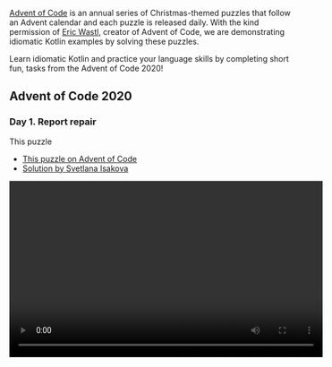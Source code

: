 [//]: # (title: Advent of Code puzzles in Idiomatic Kotlin)

[Advent of Code](https://adventofcode.com/) is an annual series of Christmas-themed puzzles that follow an Advent calendar
and each puzzle is released daily. With the kind permission of [Eric Wastl](https://twitter.com/ericwastl), creator of Advent of Code,
we are demonstrating idiomatic Kotlin examples by solving these puzzles.

Learn idiomatic Kotlin and practice your language skills by completing short fun, tasks from the Advent of Code 2020!

## Advent of Code 2020

### Day 1. Report repair

This puzzle 

* [This puzzle on Advent of Code](https://adventofcode.com/2020/day/1)
* [Solution by Svetlana Isakova](https://blog.jetbrains.com/kotlin/2021/07/advent-of-code-in-idiomatic-kotlin/)

<video width="560" height="315" href="o4emra1xm88" title="Kotlin Tutorial: Advent of Code Puzzles, Day 1"/>

### Day 2. Password philosophy

This puzzle incorporates string utility functions, regular expressions, operations on collections, and how the `let` function
helps to transform the expression nicely to the form you need.

* [This puzzle on Advent of Code](https://adventofcode.com/2020/day/2)
* [Solution by Svetlana Isakova](https://blog.jetbrains.com/kotlin/2021/07/advent-of-code-in-idiomatic-kotlin-day2/)

<video width="560" height="315" href="MyvJ7G6aErQ" title="Kotlin Tutorial: Advent of Code Puzzles, Day 2"/>

### Day 3. Toboggan Trajectory

We’ll look at how to take code written in an imperative fashion and rewrite it in a more functional style. We’ll also discuss
how to work with pairs, use ‘reduce’, edit code in column selection mode, and fix integer overflows.

* [This puzzle on Advent of Code](https://adventofcode.com/2020/day/3)
* [Solution by Mikhail Dvorkin](https://github.com/kotlin-hands-on/advent-of-code-2020/blob/master/src/day03/day3.kt)

<video width="560" height="315" href="ounCIclwOAw" title="Kotlin Tutorial: Adopting a Functional Style for Advent of Code Puzzles"/>

### Day 4. Passport processing

In the fourth episode of Idiomatic Kotlin's Advent of Code series, we will be tackling input sanitization and validation
challenges. Input sanitization and validation feels like a problem as old as programming itself. User input can’t always
be trusted, and ensuring it takes the exact form that we, as programmers expect, can take serious brain power.
We will tackle a challenge together. Stick around for an elegant solution, implemented of course in Kotlin!

* [This puzzle on Advent of Code](https://adventofcode.com/2020/day/4)
* [Solution by Sebastian Aigner](https://blog.jetbrains.com/kotlin/2021/09/validating-input-advent-of-code-in-kotlin/)

<video width="560" height="315" href="-kltG4Ztv1s" title="Kotlin Tutorial: Validating and Sanitizing Input. Advent of Code Puzzles"/>

### Day 5. Binary Boarding

Idiomatic Kotlin: Solving Advent of Code Puzzles, Binary Representation of Numbers
Kotlin Tutorial: Binary Representation of Numbers. Advent of Code Puzzles

In the fifth episode of Idiomatic Kotlin’s #AdventOfCode series, we'll look at a “hidden” binary encoding for natural
numbers that can be used to identify seats on a plane, along with the Kotlin solution for the challenge. Along the way,
we'll discuss the Kotlin standard library functions for working with the binary representation of numbers, the power of
local functions, and why ‘max’ disappeared from the standard library but will “reappear” in a new form.

* [This puzzle on Advent of Code](https://adventofcode.com/2020/day/5)
* [Solution by Svetlana Isakova](https://blog.jetbrains.com/kotlin/2021/09/idiomatic-kotlin-binary-representation/)

<video width="560" height="315" href="XEFna3xyxeY" title="Kotlin Tutorial: Binary Representation of Numbers. Advent of Code Puzzles"/>

